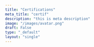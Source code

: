 ```yaml
---
title: "Certifications"
meta_title: "certif"
description: "this is meta description"
image: "/images/avatar.png"
draft: False
type: "_default"
layout: "single"
---
```



